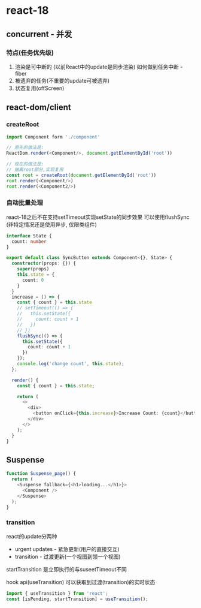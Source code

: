 # react-18

## concurrent - 并发
### 特点(任务优先级)
1. 渲染是可中断的 (以前React中的update是同步渲染)
   如何做到任务中断 - fiber
2. 被遗弃的任务(不重要的update可被遗弃)
3. 状态复用(offScreen)

## react-dom/client
### createRoot
```ts
import Component form './component'

// 原先的做法是: 
ReactDom.render(<Component/>, document.getElementById('root'))

// 现在的做法是: 
// 抽离root部分,实现复用
const root = createRoot(document.getElementById('root'))
root.render(<Component/>)
root.render(<Component2/>)
```

### 自动批量处理
react-18之后不在支持setTimeout实现setState的同步效果
可以使用flushSync (非特定情况还是使用异步, 仅限类组件)
```ts
interface State {
  count: number
}

export default class SyncButton extends Component<{}, State> {
  constructor(props: {}) {
    super(props)
    this.state = {
      count: 0
    }
  }
  increase = () => {
    const { count } = this.state
    // setTimeout(() => {
    //   this.setState({
    //     count: count + 1
    //   })
    // })
    flushSync(() => {
      this.setState({
        count: count + 1
      })
    });
    console.log('change count', this.state);
  };

  render() {
    const { count } = this.state;

    return (
      <>
        <div>
          <button onClick={this.increase}>Increase Count: {count}</button>
        </div>
      </>
    );
  }
}
```
## Suspense
```ts
function Suspense_page() {
  return (
    <Suspense fallback={<h1>loading...</h1>}>
      <Component />
    </Suspense>
  );
}
```
### transition
react的update分两种

* urgent updates - 紧急更新(用户的直接交互)
* transition - 过渡更新(一个视图到领一个视图)

startTransition 是立即执行的与suseetTimeout不同

hook api(useTransition) 可以获取到过渡(transition)的实时状态
```ts
import { useTransition } from 'react';
const [isPending, startTransition] = useTransition();
```
